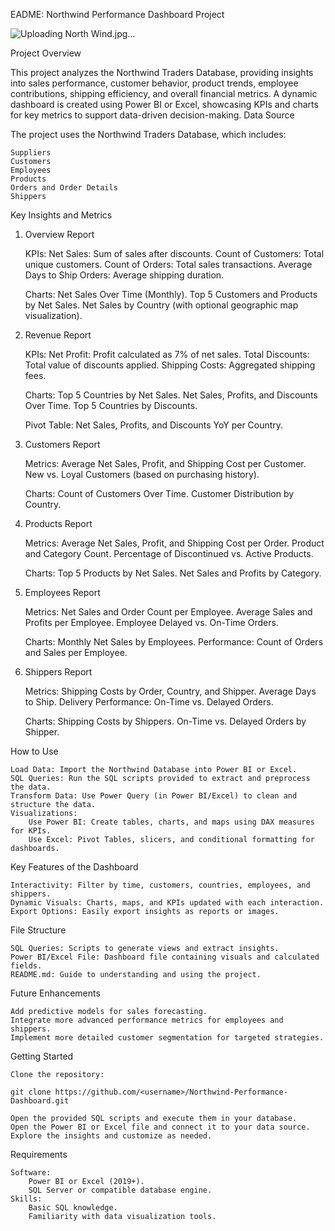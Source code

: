 EADME: Northwind Performance Dashboard Project

![Uploading North Wind.jpg…]()

Project Overview

This project analyzes the Northwind Traders Database, providing insights into sales performance, customer behavior, product trends, employee contributions, shipping efficiency, and overall financial metrics. A dynamic dashboard is created using Power BI or Excel, showcasing KPIs and charts for key metrics to support data-driven decision-making.
Data Source

The project uses the Northwind Traders Database, which includes:

    Suppliers
    Customers
    Employees
    Products
    Orders and Order Details
    Shippers

Key Insights and Metrics
1. Overview Report

    KPIs:
        Net Sales: Sum of sales after discounts.
        Count of Customers: Total unique customers.
        Count of Orders: Total sales transactions.
        Average Days to Ship Orders: Average shipping duration.

    Charts:
        Net Sales Over Time (Monthly).
        Top 5 Customers and Products by Net Sales.
        Net Sales by Country (with optional geographic map visualization).

2. Revenue Report

    KPIs:
        Net Profit: Profit calculated as 7% of net sales.
        Total Discounts: Total value of discounts applied.
        Shipping Costs: Aggregated shipping fees.

    Charts:
        Top 5 Countries by Net Sales.
        Net Sales, Profits, and Discounts Over Time.
        Top 5 Countries by Discounts.

    Pivot Table:
        Net Sales, Profits, and Discounts YoY per Country.

3. Customers Report

    Metrics:
        Average Net Sales, Profit, and Shipping Cost per Customer.
        New vs. Loyal Customers (based on purchasing history).

    Charts:
        Count of Customers Over Time.
        Customer Distribution by Country.

4. Products Report

    Metrics:
        Average Net Sales, Profit, and Shipping Cost per Order.
        Product and Category Count.
        Percentage of Discontinued vs. Active Products.

    Charts:
        Top 5 Products by Net Sales.
        Net Sales and Profits by Category.

5. Employees Report

    Metrics:
        Net Sales and Order Count per Employee.
        Average Sales and Profits per Employee.
        Employee Delayed vs. On-Time Orders.

    Charts:
        Monthly Net Sales by Employees.
        Performance: Count of Orders and Sales per Employee.

6. Shippers Report

    Metrics:
        Shipping Costs by Order, Country, and Shipper.
        Average Days to Ship.
        Delivery Performance: On-Time vs. Delayed Orders.

    Charts:
        Shipping Costs by Shippers.
        On-Time vs. Delayed Orders by Shipper.

How to Use

    Load Data: Import the Northwind Database into Power BI or Excel.
    SQL Queries: Run the SQL scripts provided to extract and preprocess the data.
    Transform Data: Use Power Query (in Power BI/Excel) to clean and structure the data.
    Visualizations:
        Use Power BI: Create tables, charts, and maps using DAX measures for KPIs.
        Use Excel: Pivot Tables, slicers, and conditional formatting for dashboards.

Key Features of the Dashboard

    Interactivity: Filter by time, customers, countries, employees, and shippers.
    Dynamic Visuals: Charts, maps, and KPIs updated with each interaction.
    Export Options: Easily export insights as reports or images.

File Structure

    SQL Queries: Scripts to generate views and extract insights.
    Power BI/Excel File: Dashboard file containing visuals and calculated fields.
    README.md: Guide to understanding and using the project.

Future Enhancements

    Add predictive models for sales forecasting.
    Integrate more advanced performance metrics for employees and shippers.
    Implement more detailed customer segmentation for targeted strategies.

Getting Started

    Clone the repository:

    git clone https://github.com/<username>/Northwind-Performance-Dashboard.git

    Open the provided SQL scripts and execute them in your database.
    Open the Power BI or Excel file and connect it to your data source.
    Explore the insights and customize as needed.

Requirements

    Software:
        Power BI or Excel (2019+).
        SQL Server or compatible database engine.
    Skills:
        Basic SQL knowledge.
        Familiarity with data visualization tools.
